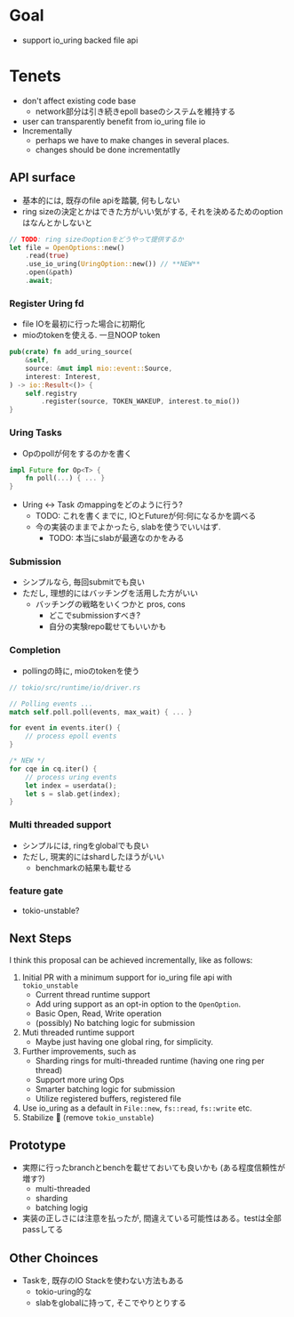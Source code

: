 # Goal

* support io_uring backed file api


# Tenets
* don't affect existing code base
  * network部分は引き続きepoll baseのシステムを維持する
* user can transparently benefit from io_uring file io
* Incrementally
  * perhaps we have to make changes in several places.
  * changes should be done incrementatlly


## API surface
* 基本的には, 既存のfile apiを踏襲, 何もしない
* ring sizeの決定とかはできた方がいい気がする, それを決めるためのoptionはなんとかしないと

```rust
// TODO: ring sizeのoptionをどうやって提供するか
let file = OpenOptions::new()
    .read(true)
    .use_io_uring(UringOption::new()) // **NEW**
    .open(&path)
    .await;
```

### Register Uring fd
* file IOを最初に行った場合に初期化
* mioのtokenを使える. 一旦NOOP token

```rust
pub(crate) fn add_uring_source(
    &self,
    source: &mut impl mio::event::Source,
    interest: Interest,
) -> io::Result<()> {
    self.registry
        .register(source, TOKEN_WAKEUP, interest.to_mio())
}
```

### Uring Tasks
* Opのpollが何をするのかを書く

```rust
impl Future for Op<T> {
    fn poll(...) { ... }
}
```
* Uring <-> Task のmappingをどのように行う?
  * TODO: これを書くまでに, IOとFutureが何:何になるかを調べる
  * 今の実装のままでよかったら, slabを使うでいいはず.
    * TODO: 本当にslabが最適なのかをみる

### Submission
* シンプルなら, 毎回submitでも良い
* ただし, 理想的にはバッチングを活用した方がいい
  * バッチングの戦略をいくつかと pros, cons
    * どこでsubmissionすべき?
    * 自分の実験repo載せてもいいかも

### Completion
* pollingの時に, mioのtokenを使う

```rust
// tokio/src/runtime/io/driver.rs

// Polling events ...
match self.poll.poll(events, max_wait) { ... }

for event in events.iter() {
    // process epoll events
}

/* NEW */
for cqe in cq.iter() {
    // process uring events
    let index = userdata();
    let s = slab.get(index);
}
```
### Multi threaded support
* シンプルには, ringをglobalでも良い
* ただし, 現実的にはshardしたほうがいい
  * benchmarkの結果も載せる


### feature gate
* tokio-unstable?

## Next Steps
I think this proposal can be achieved incrementally, like as follows:

1. Initial PR with a minimum support for io_uring file api with `tokio_unstable`
   * Current thread runtime support
   * Add uring support as an opt-in option to the `OpenOption`.
   * Basic Open, Read, Write operation
   * (possibly) No batching logic for submission
2. Muti threaded runtime support
   * Maybe just having one global ring, for simplicity.
3. Further improvements, such as
   * Sharding rings for multi-threaded runtime (having one ring per thread)
   * Support more uring Ops
   * Smarter batching logic for submission
   * Utilize registered buffers, registered file
4. Use io_uring as a default in `File::new`, `fs::read`, `fs::write` etc.
5. Stabilize 🚀 (remove `tokio_unstable`)


## Prototype
* 実際に行ったbranchとbenchを載せておいても良いかも (ある程度信頼性が増す?)
  * multi-threaded
  * sharding
  * batching logig
* 実装の正しさには注意を払ったが, 間違えている可能性はある。testは全部passしてる

## Other Choinces
* Taskを, 既存のIO Stackを使わない方法もある
  * tokio-uring的な
  * slabをglobalに持って, そこでやりとりする
